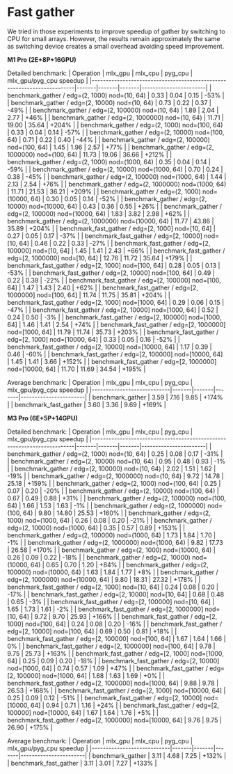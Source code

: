 # Fast gather

We tried in those experiments to improve speedup of gather by switching to CPU for small arrays.
However, the results remain approximately the same as switching device creates a small overhead avoiding
speed improvement.

**M1 Pro (2E+8P+16GPU)**

Detailed benchmark:
| Operation                                                              | mlx_gpu | mlx_cpu | pyg_cpu | mlx_gpu/pyg_cpu speedup |
|------------------------------------------------------------------------|-------|-------|-------|-----------------------|
| benchmark_gather / edg=(2, 1000) nod=(10, 64)                      |   0.33 |   0.04 |   0.15 |    -53% |
| benchmark_gather / edg=(2, 10000) nod=(10, 64)                     |   0.73 |   0.22 |   0.37 |    -49% |
| benchmark_gather / edg=(2, 100000) nod=(10, 64)                    |   1.89 |   2.04 |   2.77 |    +46% |
| benchmark_gather / edg=(2, 1000000) nod=(10, 64)                   |  11.71 |  19.00 |  35.64 |   +204% |
| benchmark_gather / edg=(2, 1000) nod=(100, 64)                     |   0.33 |   0.04 |   0.14 |    -57% |
| benchmark_gather / edg=(2, 10000) nod=(100, 64)                    |   0.71 |   0.22 |   0.40 |    -44% |
| benchmark_gather / edg=(2, 100000) nod=(100, 64)                   |   1.45 |   1.96 |   2.57 |    +77% |
| benchmark_gather / edg=(2, 1000000) nod=(100, 64)                  |  11.73 |  19.06 |  36.66 |   +212% |
| benchmark_gather / edg=(2, 1000) nod=(1000, 64)                    |   0.35 |   0.04 |   0.14 |    -59% |
| benchmark_gather / edg=(2, 10000) nod=(1000, 64)                   |   0.70 |   0.24 |   0.38 |    -45% |
| benchmark_gather / edg=(2, 100000) nod=(1000, 64)                  |   1.44 |   2.13 |   2.54 |    +76% |
| benchmark_gather / edg=(2, 1000000) nod=(1000, 64)                 |  11.71 |  21.53 |  36.21 |   +209% |
| benchmark_gather / edg=(2, 1000) nod=(10000, 64)                   |   0.30 |   0.05 |   0.14 |    -52% |
| benchmark_gather / edg=(2, 10000) nod=(10000, 64)                  |   0.43 |   0.36 |   0.55 |    +26% |
| benchmark_gather / edg=(2, 100000) nod=(10000, 64)                 |   1.83 |   3.82 |   2.98 |    +62% |
| benchmark_gather / edg=(2, 1000000) nod=(10000, 64)                |  11.77 |  43.86 |  35.89 |   +204% |
| benchmark_fast_gather / edg=[2, 1000] nod=[10, 64]                 |   0.27 |   0.05 |   0.17 |    -37% |
| benchmark_fast_gather / edg=[2, 10000] nod=[10, 64]                |   0.46 |   0.22 |   0.33 |    -27% |
| benchmark_fast_gather / edg=[2, 100000] nod=[10, 64]               |   1.45 |   1.41 |   2.43 |    +66% |
| benchmark_fast_gather / edg=[2, 1000000] nod=[10, 64]              |  12.76 |  11.72 |  35.64 |   +179% |
| benchmark_fast_gather / edg=[2, 1000] nod=[100, 64]                |   0.28 |   0.05 |   0.13 |    -53% |
| benchmark_fast_gather / edg=[2, 10000] nod=[100, 64]               |   0.49 |   0.22 |   0.38 |    -22% |
| benchmark_fast_gather / edg=[2, 100000] nod=[100, 64]              |   1.47 |   1.43 |   2.40 |    +62% |
| benchmark_fast_gather / edg=[2, 1000000] nod=[100, 64]             |  11.74 |  11.75 |  35.81 |   +204% |
| benchmark_fast_gather / edg=[2, 1000] nod=[1000, 64]               |   0.29 |   0.06 |   0.15 |    -47% |
| benchmark_fast_gather / edg=[2, 10000] nod=[1000, 64]              |   0.52 |   0.24 |   0.50 |     -3% |
| benchmark_fast_gather / edg=[2, 100000] nod=[1000, 64]             |   1.46 |   1.41 |   2.54 |    +74% |
| benchmark_fast_gather / edg=[2, 1000000] nod=[1000, 64]            |  11.79 |  11.74 |  35.73 |   +203% |
| benchmark_fast_gather / edg=[2, 1000] nod=[10000, 64]              |   0.33 |   0.05 |   0.16 |    -52% |
| benchmark_fast_gather / edg=[2, 10000] nod=[10000, 64]             |   1.17 |   0.39 |   0.46 |    -60% |
| benchmark_fast_gather / edg=[2, 100000] nod=[10000, 64]            |   1.45 |   1.41 |   3.66 |   +152% |
| benchmark_fast_gather / edg=[2, 1000000] nod=[10000, 64]           |  11.70 |  11.69 |  34.54 |   +195% |

 Average benchmark:
| Operation                  | mlx_gpu | mlx_cpu | pyg_cpu | mlx_gpu/pyg_cpu speedup |
|----------------------------|-------|-------|-------|-----------------------|
| benchmark_gather       |   3.59 |   7.16 |   9.85 |   +174% |
| benchmark_fast_gather  |   3.60 |   3.36 |   9.69 |   +169% |

**M3 Pro (6E+5P+14GPU)**

Detailed benchmark:
| Operation                                                              | mlx_gpu | mlx_cpu | pyg_cpu | mlx_gpu/pyg_cpu speedup |
|------------------------------------------------------------------------|-------|-------|-------|-----------------------|
| benchmark_gather / edg=(2, 1000) nod=(10, 64)                      |   0.25 |   0.08 |   0.17 |    -31% |
| benchmark_gather / edg=(2, 10000) nod=(10, 64)                     |   0.95 |   0.48 |   0.93 |     -1% |
| benchmark_gather / edg=(2, 100000) nod=(10, 64)                    |   2.02 |   1.51 |   1.62 |    -19% |
| benchmark_gather / edg=(2, 1000000) nod=(10, 64)                   |   9.72 |  14.78 |  25.18 |   +159% |
| benchmark_gather / edg=(2, 1000) nod=(100, 64)                     |   0.25 |   0.07 |   0.20 |    -20% |
| benchmark_gather / edg=(2, 10000) nod=(100, 64)                    |   0.67 |   0.49 |   0.88 |    +31% |
| benchmark_gather / edg=(2, 100000) nod=(100, 64)                   |   1.66 |   1.53 |   1.63 |     -1% |
| benchmark_gather / edg=(2, 1000000) nod=(100, 64)                  |   9.80 |  14.80 |  25.53 |   +160% |
| benchmark_gather / edg=(2, 1000) nod=(1000, 64)                    |   0.26 |   0.08 |   0.20 |    -21% |
| benchmark_gather / edg=(2, 10000) nod=(1000, 64)                   |   0.35 |   0.57 |   0.89 |   +153% |
| benchmark_gather / edg=(2, 100000) nod=(1000, 64)                  |   1.73 |   1.84 |   1.70 |     -1% |
| benchmark_gather / edg=(2, 1000000) nod=(1000, 64)                 |   9.82 |  17.73 |  26.58 |   +170% |
| benchmark_gather / edg=(2, 1000) nod=(10000, 64)                   |   0.26 |   0.09 |   0.22 |    -18% |
| benchmark_gather / edg=(2, 10000) nod=(10000, 64)                  |   0.65 |   0.70 |   1.20 |    +84% |
| benchmark_gather / edg=(2, 100000) nod=(10000, 64)                 |   1.63 |   1.84 |   1.77 |     +8% |
| benchmark_gather / edg=(2, 1000000) nod=(10000, 64)                |   9.80 |  18.31 |  27.32 |   +178% |
| benchmark_fast_gather / edg=[2, 1000] nod=[10, 64]                 |   0.24 |   0.08 |   0.20 |    -17% |
| benchmark_fast_gather / edg=[2, 10000] nod=[10, 64]                |   0.68 |   0.48 |   0.65 |     -3% |
| benchmark_fast_gather / edg=[2, 100000] nod=[10, 64]               |   1.65 |   1.73 |   1.61 |     -2% |
| benchmark_fast_gather / edg=[2, 1000000] nod=[10, 64]              |   9.72 |   9.70 |  25.93 |   +166% |
| benchmark_fast_gather / edg=[2, 1000] nod=[100, 64]                |   0.24 |   0.08 |   0.20 |    -16% |
| benchmark_fast_gather / edg=[2, 10000] nod=[100, 64]               |   0.69 |   0.50 |   0.81 |    +18% |
| benchmark_fast_gather / edg=[2, 100000] nod=[100, 64]              |   1.67 |   1.64 |   1.66 |      0% |
| benchmark_fast_gather / edg=[2, 1000000] nod=[100, 64]             |   9.78 |   9.75 |  25.73 |   +163% |
| benchmark_fast_gather / edg=[2, 1000] nod=[1000, 64]               |   0.25 |   0.09 |   0.20 |    -18% |
| benchmark_fast_gather / edg=[2, 10000] nod=[1000, 64]              |   0.74 |   0.57 |   1.09 |    +47% |
| benchmark_fast_gather / edg=[2, 100000] nod=[1000, 64]             |   1.68 |   1.63 |   1.69 |     +0% |
| benchmark_fast_gather / edg=[2, 1000000] nod=[1000, 64]            |   9.88 |   9.78 |  26.53 |   +168% |
| benchmark_fast_gather / edg=[2, 1000] nod=[10000, 64]              |   0.25 |   0.09 |   0.12 |    -51% |
| benchmark_fast_gather / edg=[2, 10000] nod=[10000, 64]             |   0.94 |   0.71 |   1.16 |    +24% |
| benchmark_fast_gather / edg=[2, 100000] nod=[10000, 64]            |   1.67 |   1.64 |   1.76 |     +5% |
| benchmark_fast_gather / edg=[2, 1000000] nod=[10000, 64]           |   9.76 |   9.75 |  26.90 |   +175% |

 Average benchmark:
| Operation                  | mlx_gpu | mlx_cpu | pyg_cpu | mlx_gpu/pyg_cpu speedup |
|----------------------------|-------|-------|-------|-----------------------|
| benchmark_gather       |   3.11 |   4.68 |   7.25 |   +132% |
| benchmark_fast_gather  |   3.11 |   3.01 |   7.27 |   +133% |
